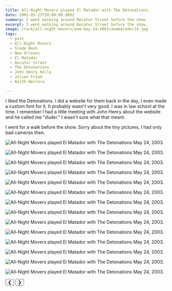 ```yaml
---
title: All-Night Movers played El Matador with The Detonations.
date: 2003-05-23T20:00:00.000Z
summary: I went walking around Decatur Street before the show.
excerpt: I went walking around Decatur Street before the show.
image: /rock/all-night-movers/anm-may-24-2003/anmmatador14.jpg
tags:
  - post 
  - All-Night Movers
  - Slade Nash
  - New Orleans
  - El Matador
  - Decatur Street
  - The Detonations
  - John Henry Kelly
  - Julian Fried
  - Keith Herrera

---
```


I liked the Detonations. I did a website for them back in the day, I even made a custom font for it. It probably wasn't very good. I was in law school at the time. I remember I had a little meeting with John Henry about the website and he called me "duder." I wasn't sure what that meant.

I went for a walk before the show. Sorry about the tiny pictures, I had only bad cameras then.

<div id="viewport">

![All-Night Movers played El Matador with The Detonations May 24, 2003.](/static/img/rock/all-night-movers/anm-may-24-2003/anmmatador01.jpg "All-Night Movers played El Matador with The Detonations May 24, 2003.")

![All-Night Movers played El Matador with The Detonations May 24, 2003.](/static/img/rock/all-night-movers/anm-may-24-2003/anmmatador02.jpg "All-Night Movers played El Matador with The Detonations May 24, 2003.")

![All-Night Movers played El Matador with The Detonations May 24, 2003.](/static/img/rock/all-night-movers/anm-may-24-2003/anmmatador03.jpg "All-Night Movers played El Matador with The Detonations May 24, 2003.")

![All-Night Movers played El Matador with The Detonations May 24, 2003.](/static/img/rock/all-night-movers/anm-may-24-2003/anmmatador04.jpg "All-Night Movers played El Matador with The Detonations May 24, 2003.")

![All-Night Movers played El Matador with The Detonations May 24, 2003.](/static/img/rock/all-night-movers/anm-may-24-2003/anmmatador05.jpg "All-Night Movers played El Matador with The Detonations May 24, 2003.")

![All-Night Movers played El Matador with The Detonations May 24, 2003.](/static/img/rock/all-night-movers/anm-may-24-2003/anmmatador06.jpg "All-Night Movers played El Matador with The Detonations May 24, 2003.")

![All-Night Movers played El Matador with The Detonations May 24, 2003.](/static/img/rock/all-night-movers/anm-may-24-2003/anmmatador07.jpg "All-Night Movers played El Matador with The Detonations May 24, 2003.")

![All-Night Movers played El Matador with The Detonations May 24, 2003.](/static/img/rock/all-night-movers/anm-may-24-2003/anmmatador08.jpg "All-Night Movers played El Matador with The Detonations May 24, 2003.")

![All-Night Movers played El Matador with The Detonations May 24, 2003.](/static/img/rock/all-night-movers/anm-may-24-2003/anmmatador09.jpg "All-Night Movers played El Matador with The Detonations May 24, 2003.")

![All-Night Movers played El Matador with The Detonations May 24, 2003.](/static/img/rock/all-night-movers/anm-may-24-2003/anmmatador10.jpg "All-Night Movers played El Matador with The Detonations May 24, 2003.")

![All-Night Movers played El Matador with The Detonations May 24, 2003.](/static/img/rock/all-night-movers/anm-may-24-2003/anmmatador11.jpg "All-Night Movers played El Matador with The Detonations May 24, 2003.")

![All-Night Movers played El Matador with The Detonations May 24, 2003.](/static/img/rock/all-night-movers/anm-may-24-2003/anmmatador12.jpg "All-Night Movers played El Matador with The Detonations May 24, 2003.")

![All-Night Movers played El Matador with The Detonations May 24, 2003.](/static/img/rock/all-night-movers/anm-may-24-2003/anmmatador13.jpg "All-Night Movers played El Matador with The Detonations May 24, 2003.")

![All-Night Movers played El Matador with The Detonations May 24, 2003.](/static/img/rock/all-night-movers/anm-may-24-2003/anmmatador14.jpg "All-Night Movers played El Matador with The Detonations May 24, 2003.")

</div>
<div class="flex row-reverse space-between">
  <div id="caption"></div>
  <div class="prevnext-container">
    <button id="buttonPrevious">&#10094;</button>
    <button id="buttonNext">&#10095;</button>
  </div>
</div>

